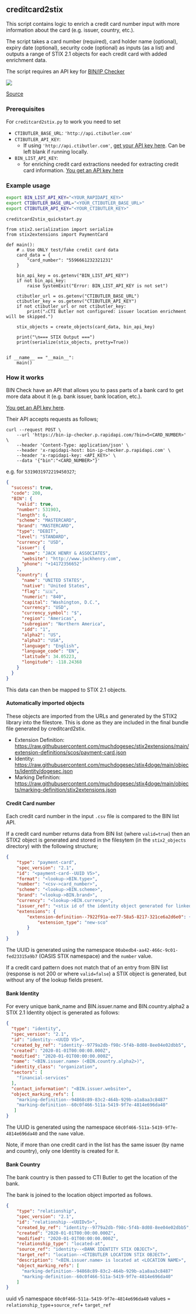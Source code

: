 ## creditcard2stix

This script contains logic to enrich a credit card number input with more information about the card (e.g. issuer, country, etc.).

The script takes a card number (required), card holder name (optional), expiry date (optional), security code (optional) as inputs (as a list) and outputs a range of STIX 2.1 objects for each credit card with added enrichment data.

The script requires an API key for [BIN/IP Checker](https://rapidapi.com/trade-expanding-llc-trade-expanding-llc-default/api/bin-ip-checker)

![](creditcard2stix.jpg)

[Source](https://miro.com/app/board/uXjVKnlbRaY=/)

### Prerequisites

For `creditcard2stix.py` to work you need to set

* `CTIBUTLER_BASE_URL`: `'http://api.ctibutler.com'`
* `CTIBUTLER_API_KEY`:
    * If using `'http://api.ctibutler.com'`, [get your API key here](http://app.ctibutler.com). Can be left blank if running locally.
* `BIN_LIST_API_KEY`:
    *  for enriching credit card extractions needed for extracting credit card information. [You get an API key here](https://rapidapi.com/trade-expanding-llc-trade-expanding-llc-default/api/bin-ip-checker)

### Example usage

```bash
export BIN_LIST_API_KEY="<YOUR_RAPIDAPI_KEY>"
export CTIBUTLER_BASE_URL="<YOUR_CTIBUTLER_BASE_URL>"
export CTIBUTLER_API_KEY="<YOUR_CTIBUTLER_KEY>"
```

`creditcard2stix_quickstart.py`

```python3
from stix2.serialization import serialize
from stix2extensions import PaymentCard

def main():
    # ⚠️ Use ONLY test/fake credit card data
    card_data = {
        "card_number": "5596661232321231"
    }

    bin_api_key = os.getenv("BIN_LIST_API_KEY")
    if not bin_api_key:
        raise SystemExit("Error: BIN_LIST_API_KEY is not set")

    ctibutler_url = os.getenv("CTIBUTLER_BASE_URL")
    ctibutler_key = os.getenv("CTIBUTLER_API_KEY")
    if not ctibutler_url or not ctibutler_key:
        print("⚠CTI Butler not configured: issuer location enrichment will be skipped.")

    stix_objects = create_objects(card_data, bin_api_key)

    print("\n=== STIX Output ===")
    print(serialize(stix_objects, pretty=True))


if __name__ == "__main__":
    main()
```

### How it works

BIN Check have an API that allows you to pass parts of a bank card to get more data about it (e.g. bank issuer, bank location, etc.).

[You get an API key here](https://rapidapi.com/trade-expanding-llc-trade-expanding-llc-default/api/bin-ip-checker).

Their API accepts requests as follows;

```shell
curl --request POST \
    --url 'https://bin-ip-checker.p.rapidapi.com/?bin=5<CARD_NUMBER>' \
    --header 'Content-Type: application/json' \
    --header 'x-rapidapi-host: bin-ip-checker.p.rapidapi.com' \
    --header 'x-rapidapi-key: <API_KEY>' \
    --data '{"bin":"<CARD_NUMBER>"}'
```

e.g. for `5319031972219450327`;

```json
{
  "success": true,
  "code": 200,
  "BIN": {
    "valid": true,
    "number": 531903,
    "length": 6,
    "scheme": "MASTERCARD",
    "brand": "MASTERCARD",
    "type": "DEBIT",
    "level": "STANDARD",
    "currency": "USD",
    "issuer": {
      "name": "JACK HENRY & ASSOCIATES",
      "website": "http://www.jackhenry.com",
      "phone": "+14172356652"
    },
    "country": {
      "name": "UNITED STATES",
      "native": "United States",
      "flag": "🇺🇸",
      "numeric": "840",
      "capital": "Washington, D.C.",
      "currency": "USD",
      "currency_symbol": "$",
      "region": "Americas",
      "subregion": "Northern America",
      "idd": "1",
      "alpha2": "US",
      "alpha3": "USA",
      "language": "English",
      "language_code": "EN",
      "latitude": 34.05223,
      "longitude": -118.24368
    }
  }
}
```

This data can then be mapped to STIX 2.1 objects.

#### Automatically imported objects

These objects are imported from the URLs and generated by the STIX2 library into the filestore. This is done as they are included in the final bundle file generated by creditcard2stix.

* Extension Definition: https://raw.githubusercontent.com/muchdogesec/stix2extensions/main/extension-definitions/scos/payment-card.json
* Identity: https://raw.githubusercontent.com/muchdogesec/stix4doge/main/objects/identity/dogesec.json
* Marking Definition: https://raw.githubusercontent.com/muchdogesec/stix4doge/main/objects/marking-definition/stix2extensions.json

#### Credit Card number

Each credit card number in the input `.csv` file is compared to the BIN list API.

If a credit card number returns data from BIN list (where `valid=true`) then an STIX2 object is generated and stored in the filesytem (in the `stix2_objects` directory) with the following structure;

```json
{
    "type": "payment-card",
    "spec_version": "2.1",
    "id": "<payment-card--UUID V5>",
    "format": "<lookup->BIN.type>",
    "number": "<csv->card_number>",
    "scheme": "<lookup->BIN.scheme>",
    "brand": "<lookup->BIN.brand>",
    "currency": "<lookup->BIN.currency>",
    "issuer_ref": "<stix id of the identity object generated for linked bank>",
    "extensions": {
        "extension-definition--7922f91a-ee77-58a5-8217-321ce6a2d6e0": {
            "extension_type": "new-sco"
        }
    }
}
```

The UUID is generated using the namespace `00abedb4-aa42-466c-9c01-fed23315a9b7` (OASIS STIX namespace) and the `number` value.

If a credit card pattern does not match that of an entry from BIN list (response is not 200 or where `valid=false`) a STIX object is generated, but without any of the lookup fields present.

#### Bank Identity

For every unique bank_name and BIN.issuer.name and BIN.country.alpha2 a STIX 2.1 Identity object is generated as follows:

```json
{
  "type": "identity",
  "spec_version": "2.1",
  "id": "identity--<UUID V5>",
  "created_by_ref": "identity--9779a2db-f98c-5f4b-8d08-8ee04e02dbb5",
  "created": "2020-01-01T00:00:00.000Z",
  "modified": "2020-01-01T00:00:00.000Z",
  "name": "<BIN.issuer.name> (<BIN.country.alpha2>)",
  "identity_class": "organization",
  "sectors": [
  	"financial-services"
  ],
  "contact_information": "<BIN.issuer.website>",
  "object_marking_refs": [
  	"marking-definition--94868c89-83c2-464b-929b-a1a8aa3c8487"
  	"marking-definition--60c0f466-511a-5419-9f7e-4814e696da40"
   ]
}
```

The UUID is generated using the namespace `60c0f466-511a-5419-9f7e-4814e696da40` and the `name` value.

Note, if more than one credit card in the list has the same issuer (by name and country), only one Identity is created for it.

#### Bank Country

The bank country is then passed to CTI Butler to get the location of the bank.

The bank is joined to the location object imported as follows.

```json
{
    "type": "relationship",
    "spec_version": "2.1",
    "id": "relationship--<UUIDv5>",
    "created_by_ref": "identity--9779a2db-f98c-5f4b-8d08-8ee04e02dbb5",
    "created": "2020-01-01T00:00:00.000Z",
    "modified": "2020-01-01T00:00:00.000Z",
    "relationship_type": "located-at",
    "source_ref": "identity--<BANK IDENTITY STIX OBJECT>",
    "target_ref": "location--<CTIBUTLER LOCATION STIX OBJECT>",
    "description": "<BIN.issuer.name> is located at <LOCATION NAME>",
	"object_marking_refs": [
	  "marking-definition--94868c89-83c2-464b-929b-a1a8aa3c8487"
	  "marking-definition--60c0f466-511a-5419-9f7e-4814e696da40"
	]
}
```

uuid v5 namespace `60c0f466-511a-5419-9f7e-4814e696da40` values = `relationship_type`+`source_ref`+ `target_ref`
